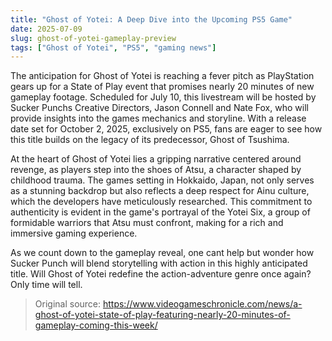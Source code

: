 ```yaml
---
title: "Ghost of Yotei: A Deep Dive into the Upcoming PS5 Game"
date: 2025-07-09
slug: ghost-of-yotei-gameplay-preview
tags: ["Ghost of Yotei", "PS5", "gaming news"]
---
```


The anticipation for Ghost of Yotei is reaching a fever pitch as PlayStation gears up for a State of Play event that promises nearly 20 minutes of new gameplay footage. Scheduled for July 10, this livestream will be hosted by Sucker Punchs Creative Directors, Jason Connell and Nate Fox, who will provide insights into the games mechanics and storyline. With a release date set for October 2, 2025, exclusively on PS5, fans are eager to see how this title builds on the legacy of its predecessor, Ghost of Tsushima.

At the heart of Ghost of Yotei lies a gripping narrative centered around revenge, as players step into the shoes of Atsu, a character shaped by childhood trauma. The games setting in Hokkaido, Japan, not only serves as a stunning backdrop but also reflects a deep respect for Ainu culture, which the developers have meticulously researched. This commitment to authenticity is evident in the game's portrayal of the Yotei Six, a group of formidable warriors that Atsu must confront, making for a rich and immersive gaming experience.

As we count down to the gameplay reveal, one cant help but wonder how Sucker Punch will blend storytelling with action in this highly anticipated title. Will Ghost of Yotei redefine the action-adventure genre once again? Only time will tell.
> Original source: https://www.videogameschronicle.com/news/a-ghost-of-yotei-state-of-play-featuring-nearly-20-minutes-of-gameplay-coming-this-week/
